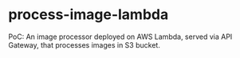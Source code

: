 # process-image-lambda
PoC: An image processor deployed on AWS Lambda, served via API Gateway, that processes images in S3 bucket.
